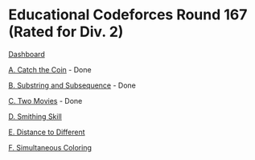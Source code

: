 # Educational Codeforces Round 167 (Rated for Div. 2)

[Dashboard](https://codeforces.com/contest/1989)

[A. Catch the Coin](https://codeforces.com/contest/1989/problem/A) - Done

[B. Substring and Subsequence](https://codeforces.com/contest/1989/problem/B) - Done

[C. Two Movies](https://codeforces.com/contest/1989/problem/C) - Done

[D. Smithing Skill](https://codeforces.com/contest/1989/problem/D)

[E. Distance to Different](https://codeforces.com/contest/1989/problem/E)

[F. Simultaneous Coloring](https://codeforces.com/contest/1989/problem/F)
